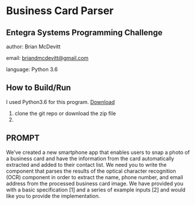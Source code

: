 # Business Card Parser

## Entegra Systems Programming Challenge

author: Brian McDevitt

email: briandmcdevitt@gmail.com

language: Python 3.6

## How to Build/Run

I used Python3.6 for this program. [Download](https://www.python.org/downloads/release/python-366/)

1. clone the git repo or download the zip file
2. 

## PROMPT

We’ve created a new smartphone app that enables users to snap a photo of a business card and have the information from the card automatically extracted and added to their contact list. We need you to write the component that parses the results of the optical character recognition (OCR) component in order to extract the name, phone number, and email address from the processed business card image. We have provided you with a basic specification [1] and a series of example inputs [2] and would like you to provide the implementation.
